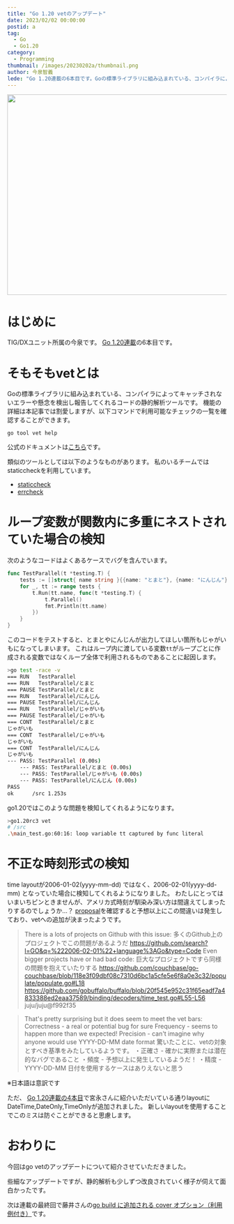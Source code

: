 ```yaml
---
title: "Go 1.20 vetのアップデート"
date: 2023/02/02 00:00:00
postid: a
tag:
  - Go
  - Go1.20
category:
  - Programming
thumbnail: /images/20230202a/thumbnail.png
author: 今泉智義
lede: "Go 1.20連載の6本目です。Goの標準ライブラリに組み込まれている、コンパイラによってキャッチされないエラーや懸念を検出し報告してくれるコードの静的解析ツールです。機能の詳細は本記事では割愛しますが、以下コマンドで利用可能なチェックの一覧を確認することができます。"
---
```

<img src="/images/20230202a/top.png" alt="" width="800" height="460">

# はじめに

TIG/DXユニット所属の今泉です。 [Go 1.20連載](/articles/20230123a/)の6本目です。

# そもそもvetとは

Goの標準ライブラリに組み込まれている、コンパイラによってキャッチされないエラーや懸念を検出し報告してくれるコードの静的解析ツールです。
機能の詳細は本記事では割愛しますが、以下コマンドで利用可能なチェックの一覧を確認することができます。

```go tool vet help```

公式のドキュメントは[こちら](https://pkg.go.dev/cmd/vet)です。

類似のツールとしては以下のようなものがあります。
私のいるチームではstaticcheckを利用しています。

* [staticcheck](https://github.com/dominikh/go-tools)
* [errcheck](https://github.com/kisielk/errcheck)

# ループ変数が関数内に多重にネストされていた場合の検知

次のようなコードはよくあるケースでバグを含んでいます。

```go
func TestParallel(t *testing.T) {
	tests := []struct{ name string }{{name: "とまと"}, {name: "にんじん"}, {name: "じゃがいも"}}
	for _, tt := range tests {
		t.Run(tt.name, func(t *testing.T) {
			t.Parallel()
			fmt.Println(tt.name)
		})
	}
}
```

このコードをテストすると、とまとやにんじんが出力してほしい箇所もじゃがいもになってしまいます。
これはループ内に渡している変数```tt```がループごとに作成される変数ではなくループ全体で利用されるものであることに起因します。

```sh
>go test -race -v
=== RUN   TestParallel
=== RUN   TestParallel/とまと
=== PAUSE TestParallel/とまと
=== RUN   TestParallel/にんじん
=== PAUSE TestParallel/にんじん
=== RUN   TestParallel/じゃがいも
=== PAUSE TestParallel/じゃがいも
=== CONT  TestParallel/とまと
じゃがいも
=== CONT  TestParallel/じゃがいも
じゃがいも
=== CONT  TestParallel/にんじん
じゃがいも
--- PASS: TestParallel (0.00s)
    --- PASS: TestParallel/とまと (0.00s)
    --- PASS: TestParallel/じゃがいも (0.00s)
    --- PASS: TestParallel/にんじん (0.00s)
PASS
ok      /src 1.253s
```

go1.20ではこのような問題を検知してくれるようになります。

```sh
>go1.20rc3 vet
# /src
.\main_test.go:60:16: loop variable tt captured by func literal
```

# 不正な時刻形式の検知

time layoutが2006-01-02(yyyy-mm-dd) ではなく、2006-02-01(yyyy-dd-mm) となっていた場合に検知してくれるようになりました。
わたしにとってはいまいちピンときませんが、アメリカ式時刻が馴染み深い方は間違えてしまったりするのでしょうか...？
[proposal](https://github.com/golang/go/issues/48801)を確認すると予想以上にこの間違いは発生しており、vetへの追加が決まったようです。

>There is a lots of projects on Github with this issue:
>多くのGithub上のプロジェクトでこの問題があるようだ
https://github.com/search?l=GO&q=%222006-02-01%22+language%3AGo&type=Code
>Even bigger projects have or had bad code:
>巨大なプロジェクトですら同様の問題を抱えていたりする
>https://github.com/couchbase/go-couchbase/blob/118e3f09dbf08c7310d6bc1a5cfe5e6f8a0e3c32/populate/populate.go#L18
>https://github.com/gobuffalo/buffalo/blob/20f545e952c31f65eadf7a4833388ed2eaa37589/binding/decoders/time_test.go#L55-L56
juju/juju@f992f35

>That's pretty surprising but it does seem to meet the vet bars:
>Correctness - a real or potential bug for sure
>Frequency - seems to happen more than we expected!
>Precision - can't imagine why anyone would use YYYY-DD-MM date format
>驚いたことに、vetの対象とすべき基準をみたしているようです。
>・正確さ - 確かに実際または潜在的なバグであること
>・頻度   - 予想以上に発生しているようだ！
>・精度   - YYYY-DD-MM 日付を使用するケースはありえないと思う

※日本語は意訳です

ただ、 [Go 1.20連載の4本目](https://future-architect.github.io/articles/20230127a/)で宮永さんに紹介いただいている通りlayoutにDateTime,DateOnly,TimeOnlyが追加されました。
新しいlayoutを使用することでこのミスは防ぐことができると思慮します。

# おわりに

今回はgo vetのアップデートについて紹介させていただきました。

些細なアップデートですが、静的解析も少しずつ改良されていく様子が伺えて面白かったです。

次は連載の最終回で藤井さんの[go build に追加される cover オプション（利用例付き）](/articles/20230203a/)です。
